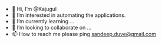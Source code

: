 - 👋 Hi, I’m @Kajugul
- 👀 I’m interested in automating the applications.
- 🌱 I’m currently learning ...
- 💞️ I’m looking to collaborate on ...
- 📫 How to reach me please ping sandeep.duve@gmail.com

<!---
Kajugul/Kajugul is a ✨ special ✨ repository because its `README.md` (this file) appears on your GitHub profile.
You can click the Preview link to take a look at your changes.
--->
